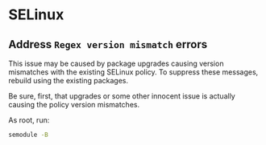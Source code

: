 # SELinux

## Address `Regex version mismatch` errors

This issue may be caused by package upgrades causing version mismatches with the
existing SELinux policy. To suppress these messages, rebuild using the existing
packages.

Be sure, first, that upgrades or some other innocent issue is actually causing
the policy version mismatches.

As root, run:

```sh
semodule -B
```
